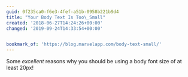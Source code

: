 ```yaml
---
guid: 0f235ca0-f6e3-4fef-a51b-0958b221b9d4
title: "Your Body Text Is Too\_Small"
created: '2018-06-27T14:24:26+00:00'
changed: '2019-09-24T14:33:54+00:00'


bookmark_of: 'https://blog.marvelapp.com/body-text-small/'
---
```



Some *excellent* reasons why you should be using a body font size of at least 20px!
